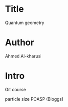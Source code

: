 # Title
Quantum geometry

# Author
Ahmed Al-kharusi

# Intro

Git course

particle size PCASP (Bloggs)
